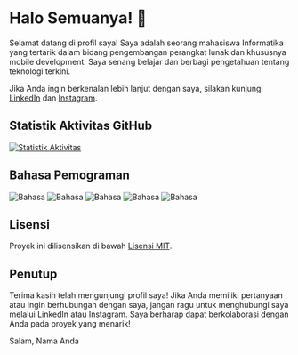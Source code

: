 # Halo Semuanya! 👋

Selamat datang di profil saya! Saya adalah seorang mahasiswa Informatika yang tertarik dalam bidang pengembangan perangkat lunak dan khususnya mobile development. Saya senang belajar dan berbagi pengetahuan tentang teknologi terkini.

Jika Anda ingin berkenalan lebih lanjut dengan saya, silakan kunjungi [LinkedIn](https://www.linkedin.com/in/reynhard-powiwi) dan [Instagram](https://www.instagram.com/reiiinnn_).

## Statistik Aktivitas GitHub

[![Statistik Aktivitas](https://github-readme-stats.vercel.app/api?username=reypowgithub&show_icons=true&theme=dark)](https://github.com/reypowgithub)

## Bahasa Pemograman
![Bahasa](https://img.shields.io/badge/🌐-HTML-lime)
![Bahasa](https://img.shields.io/badge/🎨-CSS-lime)
![Bahasa](https://img.shields.io/badge/☕️-JavaScript-lime)
![Bahasa](https://img.shields.io/badge/🐍-Python-lime)
![Bahasa](https://img.shields.io/badge/⭐️-Kotlin-lime)

## Lisensi

Proyek ini dilisensikan di bawah [Lisensi MIT](LICENSE).

## Penutup

Terima kasih telah mengunjungi profil saya! Jika Anda memiliki pertanyaan atau ingin berhubungan dengan saya, jangan ragu untuk menghubungi saya melalui LinkedIn atau Instagram. Saya berharap dapat berkolaborasi dengan Anda pada proyek yang menarik!

Salam,
Nama Anda
